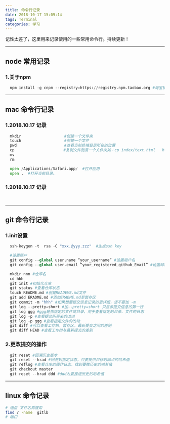 ```yaml
---
title: 命令行记录
date: 2018-10-17 15:09:14
tags: Terminal
categories: 学习
---
```


记性太差了，这里用来记录使用的一些常用命令行。持续更新！

------





## node 常用记录

### 1.关于npm

```python 
  npm install -g cnpm --registry=https://registry.npm.taobao.org #淘宝镜像
```

------

## mac 命令行记录

### 1.2018.10.17 记录

```python
  mkdir                   #创建一个文件夹
  touch                   #创建一个文件
  pwd                     #查看当前终端目录所在的位置
  cp                   　 #复制文件到另一个文件夹如：cp index/text.html   html/          将index目录下面的text.html复制到html文件夹内
  mv
  rm

  open /Applications/Safari.app/  #打开应用
  open .  #打开当前目录。

```

### 1.2018.10.17 记录

```python
  

```

------


## git 命令行记录

### 1.init设置

```python
  ssh-keygen -t  rsa -C "xxx.@yyy.zzz"  #生成ssh key

  #设置账户
  git config --global user.name “your_username” #设置用户名
  git config --global user.email “your_registered_github_Email” #设置邮箱地址(建议用注册giuhub的邮箱)

  mkdir nnn #仓库名
  cd hhh
  git init #初始化仓库
  git status #查看仓库状态
  touch README.md #创建READEME.md文件
  git add ERADME.md #添加ERADME.md至暂存区
  git commit -m "hhh" #如果想要提交信息记录的更详细，请不要加 -m
  git log --pretty=short #加--pretty=short 只显示提交信息的第一行
  git log ggg #ggg是指指定的文件或目录，用于查看指定的目录、文件的日志
  git log -p #查看提交所带来的改动
  git log -p ggg #查看指定文件的改动
  git diff #可以查看工作树，暂存区，最新提交之间的差别
  git diff HEAD #查看工作树与最新提交的差别

```

### 2.更改提交的操作
```python
  git reset #回溯历史版本
  git reset --hrad #回溯到指定状态，只要提供目标时间点的哈希值
  git reflog #查看仓库的操作日志，找到要推历史的哈希值
  git checkout master
  git reset --hrad ddd #ddd为要推进历史的哈希值

```

------

## linux 命令记录

```bash
# 通盘 文件名称搜索
find / -name  gitlb
# 端口

```


